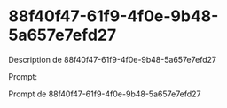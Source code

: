 # 88f40f47-61f9-4f0e-9b48-5a657e7efd27

Description de 88f40f47-61f9-4f0e-9b48-5a657e7efd27

Prompt:

Prompt de 88f40f47-61f9-4f0e-9b48-5a657e7efd27